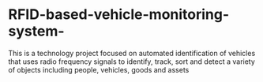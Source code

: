 # RFID-based-vehicle-monitoring-system-
This is a technology project focused on automated identification of vehicles that uses radio frequency signals to identify, track, sort and detect a variety of objects including people, vehicles, goods and assets
